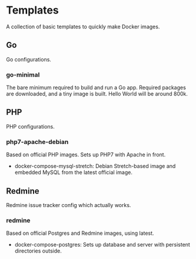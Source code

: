 # Templates
A collection of basic templates to quickly make Docker images.

## Go
Go configurations.

### go-minimal
The bare minimum required to build and run a Go app. Required packages are downloaded, and a tiny image is built. Hello World will be around 800k.

## PHP
PHP configurations.

### php7-apache-debian
Based on official PHP images. Sets up PHP7 with Apache in front.

* docker-compose-mysql-stretch: Debian Stretch-based image and embedded MySQL from the latest official image.

## Redmine
Redmine issue tracker config which actually works.

### redmine
Based on official Postgres and Redmine images, using latest.

* docker-compose-postgres: Sets up database and server with persistent directories outside.
